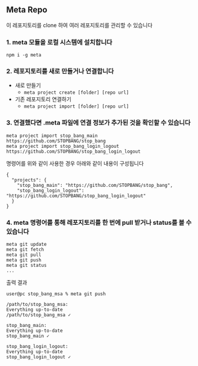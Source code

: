 ## Meta Repo

이 레포지토리를 clone 하여 여러 레포지토리를 관리할 수 있습니다

### 1. meta 모듈을 로컬 시스템에 설치합니다

```
npm i -g meta
```

### 2. 레포지토리를 새로 만들거나 연결합니다

- 새로 만들기
    - `meta project create [folder] [repo url]`
- 기존 레포지토리 연결하기
    - `meta project import [folder] [repo url]`

### 3. 연결했다면 .meta 파일에 연결 정보가 추가된 것을 확인할 수 있습니다

```
meta project import stop_bang_main https://github.com/STOPBANG/stop_bang
meta project import stop_bang_login_logout https://github.com/STOPBANG/stop_bang_login_logout
```

명령어를 위와 같이 사용한 경우 아래와 같이 내용이 구성됩니다


```
{
  "projects": {
    "stop_bang_main": "https://github.com/STOPBANG/stop_bang",
    "stop_bang_login_logout": "https://github.com/STOPBANG/stop_bang_login_logout"
  }
}
```

### 4. meta 명령어를 통해 레포지토리를 한 번에 pull 받거나 status를 볼 수 있습니다

```
meta git update
meta git fetch
meta git pull
meta git push
meta git status
...
```

출력 결과

```
user@pc stop_bang_msa % meta git push

/path/to/stop_bang_msa:
Everything up-to-date
/path/to/stop_bang_msa ✓

stop_bang_main:
Everything up-to-date
stop_bang_main ✓

stop_bang_login_logout:
Everything up-to-date
stop_bang_login_logout ✓
```